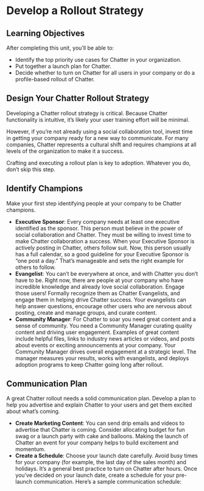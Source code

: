 # Develop a Rollout Strategy

## Learning Objectives

After completing this unit, you’ll be able to:

-   Identify the top priority use cases for Chatter in your organization.
-   Put together a launch plan for Chatter.
-   Decide whether to turn on Chatter for all users in your company or do a profile-based rollout of Chatter.

## Design Your Chatter Rollout Strategy

Developing a Chatter rollout strategy is critical. Because Chatter functionality is intuitive, it’s likely your user training effort will be minimal.

However, if you’re not already using a social collaboration tool, invest time in getting your company ready for a new way to communicate. For many companies, Chatter represents a cultural shift and requires champions at all levels of the organization to make it a success.

Crafting and executing a rollout plan is key to adoption. Whatever you do, don’t skip this step.

## Identify Champions

Make your first step identifying people at your company to be Chatter champions.
-   **Executive Sponsor**: Every company needs at least one executive identified as the sponsor. This person must believe in the power of social collaboration and Chatter. They must be willing to invest time to make Chatter collaboration a success. When your Executive Sponsor is actively posting in Chatter, others follow suit. Now, this person usually has a full calendar, so a good guideline for your Executive Sponsor is “one post a day.” That’s manageable and sets the right example for others to follow.
-   **Evangelist**: You can’t be everywhere at once, and with Chatter you don’t have to be. Right now, there are people at your company who have incredible knowledge and already love social collaboration. Engage those users! Formally recognize them as Chatter Evangelists, and engage them in helping drive Chatter success. Your evangelists can help answer questions, encourage other users who are nervous about posting, create and manage groups, and curate content.
-   **Community Manager**: For Chatter to soar you need great content and a sense of community. You need a Community Manager curating quality content and driving user engagement. Examples of great content include helpful files, links to industry news articles or videos, and posts about events or exciting announcements at your company. Your Community Manager drives overall engagement at a strategic level. The manager measures your results, works with evangelists, and deploys adoption programs to keep Chatter going long after rollout.

## Communication Plan

A great Chatter rollout needs a solid communication plan. Develop a plan to help you advertise and explain Chatter to your users and get them excited about what’s coming.

-   **Create Marketing Content**: You can send drip emails and videos to advertise that Chatter is coming. Consider allocating budget for fun swag or a launch party with cake and balloons. Making the launch of Chatter an event for your company helps to build excitement and momentum.
-   **Create a Schedule**: Choose your launch date carefully. Avoid busy times for your company (for example, the last day of the sales month) and holidays. It’s a general best practice to turn on Chatter after hours. Once you’ve decided on your launch date, create a schedule for your pre-launch communication. Here’s a sample communication schedule:

